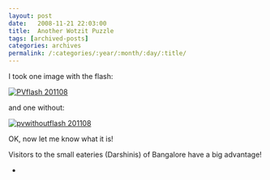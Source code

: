 ```yaml
---
layout: post
date:	2008-11-21 22:03:00
title:  Another Wotzit Puzzle
tags: [archived-posts]
categories: archives
permalink: /:categories/:year/:month/:day/:title/
---
```

I took one image with the flash:


<a href="http://s297.photobucket.com/albums/mm205/depontis/?action=view&current=IMG_3155.jpg" target="_blank"><img src="http://i297.photobucket.com/albums/mm205/depontis/IMG_3155.jpg" border="0" alt="PVflash 201108"></a>


and one without:



<a href="http://s297.photobucket.com/albums/mm205/depontis/?action=view&current=IMG_3156.jpg" target="_blank"><img src="http://i297.photobucket.com/albums/mm205/depontis/IMG_3156.jpg" border="0" alt="pvwithoutflash 201108"></a>


OK, now let me know what it is!

<lj-cut text="You want a big clue?">

Visitors to the small eateries (Darshinis) of Bangalore have a big advantage!

</lj-cut>



*
